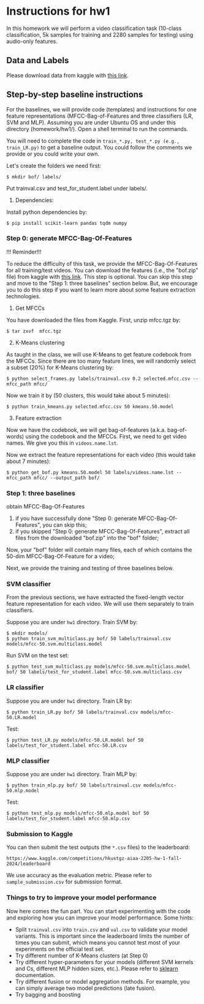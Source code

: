 # Instructions for hw1

In this homework we will perform a video classification task (10-class classification, 5k samples for training and 2280 samples for testing) using audio-only features.

## Data and Labels

Please download data from kaggle with [this link](https://www.kaggle.com/competitions/hkustgz-aiaa-2205-hw-1-fall-2024/data).

## Step-by-step baseline instructions

For the baselines, we will provide code (templates) and instructions for one feature representations (MFCC-Bag-of-Features and three classifiers (LR, SVM and MLP). Assuming you are under Ubuntu OS and under this directory (homework/hw1/). Open a shell terminal to run the commands.

You will need to complete the code in `train_*.py, test_*.py (e.g., train_LR.py)` to get a baseline output.
You could follow the comments we provide or you could write your own.


Let's create the folders we need first:

```
$ mkdir bof/ labels/
```

Put trainval.csv and test_for_student.label under labels/.

1. Dependencies:  

Install python dependencies by:

```
$ pip install scikit-learn pandas tqdm numpy
```


### Step 0: generate MFCC-Bag-Of-Features

!!! Reminder!!!

To reduce the difficulty of this task, we provide the MFCC-Bag-Of-Features for all training/test videos. You can download the features (i.e., the "bof.zip" file) from kaggle with [this link](https://www.kaggle.com/competitions/hkustgz-aiaa-2205-hw-1-fall-2024/data).
This step is optional. You can skip this step and move to the "Step 1: three baselines" section below.
But, we encourage you to do this step if you want to learn more about some feature extraction technologies.

1. Get MFCCs

You have downloaded the files from Kaggle. First, unzip mfcc.tgz by:

```
$ tar zxvf  mfcc.tgz
```

2. K-Means clustering

As taught in the class, we will use K-Means to get feature codebook from the MFCCs. Since there are too many feature lines, we will randomly select a subset (20%) for K-Means clustering by:

```
$ python select_frames.py labels/trainval.csv 0.2 selected.mfcc.csv --mfcc_path mfcc/
```

Now we train it by (50 clusters, this would take about 5 minutes):

```
$ python train_kmeans.py selected.mfcc.csv 50 kmeans.50.model
```

3. Feature extraction

Now we have the codebook, we will get bag-of-features (a.k.a. bag-of-words) using the codebook and the MFCCs. First, we need to get video names. We give you this in `videos.name.lst`.


Now we extract the feature representations for each video (this would take about 7 minutes):

```
$ python get_bof.py kmeans.50.model 50 labels/videos.name.lst --mfcc_path mfcc/ --output_path bof/
```

<!-- Now you can follow [here](#svm-classifier) to train SVM classifiers or [MLP](#mlp-classifier) ones. -->
### Step 1: three baselines

obtain MFCC-Bag-Of-Features

1) if you have successfully done "Step 0: generate MFCC-Bag-Of-Features", you can skip this;
2) if you skipped "Step 0: generate MFCC-Bag-Of-Features", extract all files from the downloaded "bof.zip" into the "bof" folder;

Now, your "bof" folder will contain many files, each of which contains the 50-dim MFCC-Bag-Of-Feature for a video;


Next, we provide the training and testing of three baselines below.

### SVM classifier

From the previous sections, we have extracted the fixed-length vector feature representation for each video. We will use them separately to train classifiers.

Suppose you are under `hw1` directory. Train SVM by:

```
$ mkdir models/
$ python train_svm_multiclass.py bof/ 50 labels/trainval.csv models/mfcc-50.svm.multiclass.model
```

Run SVM on the test set:

```
$ python test_svm_multiclass.py models/mfcc-50.svm.multiclass.model bof/ 50 labels/test_for_student.label mfcc-50.svm.multiclass.csv
```



### LR classifier

Suppose you are under `hw1` directory. Train LR by:

```
$ python train_LR.py bof/ 50 labels/trainval.csv models/mfcc-50.LR.model
```

Test:

```
$ python test_LR.py models/mfcc-50.LR.model bof 50 labels/test_for_student.label mfcc-50.LR.csv
```

### MLP classifier

Suppose you are under `hw1` directory. Train MLP by:

```
$ python train_mlp.py bof/ 50 labels/trainval.csv models/mfcc-50.mlp.model
```

Test:

```
$ python test_mlp.py models/mfcc-50.mlp.model bof 50 labels/test_for_student.label mfcc-50.mlp.csv
```


### Submission to Kaggle

You can then submit the test outputs (the `*.csv` files) to the leaderboard:

```
https://www.kaggle.com/competitions/hkustgz-aiaa-2205-hw-1-fall-2024/leaderboard
```

We use accuracy as the evaluation metric. Please refer to `sample_submission.csv` for submission format.

### Things to try to improve your model performance

Now here comes the fun part. You can start experimenting with the code and exploring how you can improve your model performance. Some hints:

+ Split `trainval.csv` into `train.csv` and `val.csv` to validate your model variants. This is important since the leaderboard limits the number of times you can submit, which means you cannot test most of your experiments on the official test set.
+ Try different number of K-Means clusters (at Step 0)
+ Try different hyper-parameters for your models (different SVM kernels and Cs, different MLP hidden sizes, etc.). Please refer to [sklearn](https://scikit-learn.org/stable/modules/generated/sklearn.neural_network.MLPClassifier.html#sklearn.neural_network.MLPClassifier) documentation.
+ Try different fusion or model aggregation methods. For example, you can simply average two model predictions (late fusion).
+ Try bagging and boosting


